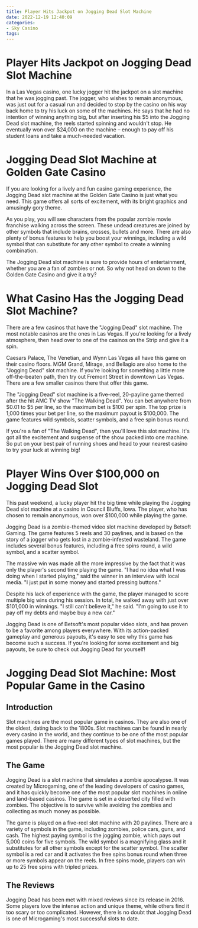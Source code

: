 ```yaml
---
title: Player Hits Jackpot on Jogging Dead Slot Machine 
date: 2022-12-19 12:40:09
categories:
- Sky Casino
tags:
---
```



#  Player Hits Jackpot on Jogging Dead Slot Machine 

In a Las Vegas casino, one lucky jogger hit the jackpot on a slot machine that he was jogging past. 
The jogger, who wishes to remain anonymous, was just out for a casual run and decided to stop by the casino on his way back home to try his luck on some of the machines. 
He says that he had no intention of winning anything big, but after inserting his $5 into the Jogging Dead slot machine, the reels started spinning and wouldn't stop. 
He eventually won over $24,000 on the machine – enough to pay off his student loans and take a much-needed vacation.

#  Jogging Dead Slot Machine at Golden Gate Casino 

If you are looking for a lively and fun casino gaming experience, the Jogging Dead slot machine at the Golden Gate Casino is just what you need. This game offers all sorts of excitement, with its bright graphics and amusingly gory theme.

As you play, you will see characters from the popular zombie movie franchise walking across the screen. These undead creatures are joined by other symbols that include brains, crosses, bullets and more. There are also plenty of bonus features to help you boost your winnings, including a wild symbol that can substitute for any other symbol to create a winning combination.

The Jogging Dead slot machine is sure to provide hours of entertainment, whether you are a fan of zombies or not. So why not head on down to the Golden Gate Casino and give it a try?

#  What Casino Has the Jogging Dead Slot Machine? 

There are a few casinos that have the "Jogging Dead" slot machine. The most notable casinos are the ones in Las Vegas. If you're looking for a lively atmosphere, then head over to one of the casinos on the Strip and give it a spin. 

Caesars Palace, The Venetian, and Wynn Las Vegas all have this game on their casino floors. MGM Grand, Mirage, and Bellagio are also home to the "Jogging Dead" slot machine. If you're looking for something a little more off-the-beaten path, then try out Fremont Street in downtown Las Vegas. There are a few smaller casinos there that offer this game. 

The "Jogging Dead" slot machine is a five-reel, 20-payline game themed after the hit AMC TV show "The Walking Dead". You can bet anywhere from $0.01 to $5 per line, so the maximum bet is $100 per spin. The top prize is 1,000 times your bet per line, so the maximum payout is $100,000. The game features wild symbols, scatter symbols, and a free spin bonus round. 

If you're a fan of "The Walking Dead", then you'll love this slot machine. It's got all the excitement and suspense of the show packed into one machine. So put on your best pair of running shoes and head to your nearest casino to try your luck at winning big!

#  Player Wins Over $100,000 on Jogging Dead Slot 

This past weekend, a lucky player hit the big time while playing the Jogging Dead slot machine at a casino in Council Bluffs, Iowa. The player, who has chosen to remain anonymous, won over $100,000 while playing the game.

Jogging Dead is a zombie-themed video slot machine developed by Betsoft Gaming. The game features 5 reels and 30 paylines, and is based on the story of a jogger who gets lost in a zombie-infested wasteland. The game includes several bonus features, including a free spins round, a wild symbol, and a scatter symbol.

The massive win was made all the more impressive by the fact that it was only the player's second time playing the game. "I had no idea what I was doing when I started playing," said the winner in an interview with local media. "I just put in some money and started pressing buttons."

Despite his lack of experience with the game, the player managed to score multiple big wins during his session. In total, he walked away with just over $101,000 in winnings. "I still can't believe it," he said. "I'm going to use it to pay off my debts and maybe buy a new car."

Jogging Dead is one of Betsoft's most popular video slots, and has proven to be a favorite among players everywhere. With its action-packed gameplay and generous payouts, it's easy to see why this game has become such a success. If you're looking for some excitement and big payouts, be sure to check out Jogging Dead for yourself!

#  Jogging Dead Slot Machine: Most Popular Game in the Casino

 ## Introduction

Slot machines are the most popular game in casinos. They are also one of the oldest, dating back to the 1800s. Slot machines can be found in nearly every casino in the world, and they continue to be one of the most popular games played. There are many different types of slot machines, but the most popular is the Jogging Dead slot machine.

## The Game

Jogging Dead is a slot machine that simulates a zombie apocalypse. It was created by Microgaming, one of the leading developers of casino games, and it has quickly become one of the most popular slot machines in online and land-based casinos. The game is set in a deserted city filled with zombies. The objective is to survive while avoiding the zombies and collecting as much money as possible.

The game is played on a five-reel slot machine with 20 paylines. There are a variety of symbols in the game, including zombies, police cars, guns, and cash. The highest paying symbol is the jogging zombie, which pays out 5,000 coins for five symbols. The wild symbol is a magnifying glass and it substitutes for all other symbols except for the scatter symbol. The scatter symbol is a red car and it activates the free spins bonus round when three or more symbols appear on the reels. In free spins mode, players can win up to 25 free spins with tripled prizes.

## The Reviews

Jogging Dead has been met with mixed reviews since its release in 2016. Some players love the intense action and unique theme, while others find it too scary or too complicated. However, there is no doubt that Jogging Dead is one of Microgaming's most successful slots to date.